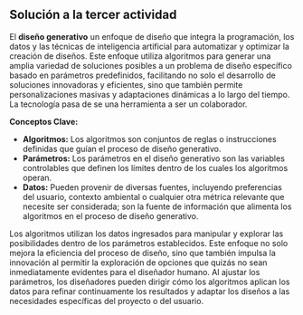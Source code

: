## Solución a la tercer actividad  
El **diseño generativo** un enfoque de diseño que integra la programación, los datos y las técnicas de inteligencia artificial para automatizar y optimizar la creación de diseños. Este enfoque utiliza algoritmos para generar una amplia variedad de soluciones posibles a un problema de diseño específico basado en parámetros predefinidos, facilitando no solo el desarrollo de soluciones innovadoras y eficientes, sino que también permite personalizaciones masivas y adaptaciones dinámicas a lo largo del tiempo. La tecnología pasa de se una herramienta a ser un colaborador.  
  
**Conceptos Clave:**  
- **Algoritmos:** Los algoritmos son conjuntos de reglas o instrucciones definidas que guían el proceso de diseño generativo.   
- **Parámetros:** Los parámetros en el diseño generativo son las variables controlables que definen los límites dentro de los cuales los algoritmos operan.  
- **Datos:** Pueden provenir de diversas fuentes, incluyendo preferencias del usuario, contexto ambiental o cualquier otra métrica relevante que necesite ser considerada; son la fuente de información que alimenta los algoritmos en el proceso de diseño generativo.  
  
Los algoritmos utilizan los datos ingresados para manipular y explorar las posibilidades dentro de los parámetros establecidos. Este enfoque no solo mejora la eficiencia del proceso de diseño, sino que también impulsa la innovación al permitir la exploración de opciones que quizás no sean inmediatamente evidentes para el diseñador humano. Al ajustar los parámetros, los diseñadores pueden dirigir cómo los algoritmos aplican los datos para refinar continuamente los resultados y adaptar los diseños a las necesidades específicas del proyecto o del usuario.
